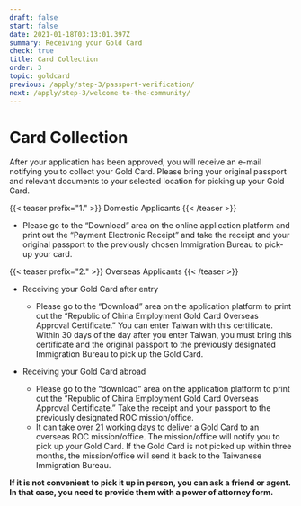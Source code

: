 ```yaml
---
draft: false
start: false
date: 2021-01-18T03:13:01.397Z
summary: Receiving your Gold Card
check: true
title: Card Collection
order: 3
topic: goldcard
previous: /apply/step-3/passport-verification/
next: /apply/step-3/welcome-to-the-community/
---
```

# Card Collection

After your application has been approved, you will receive an e-mail notifying you to collect your Gold Card. Please bring your original passport and relevant documents to your selected location for picking up your Gold Card. 

{{< teaser prefix="1." >}}
Domestic Applicants
{{< /teaser >}}

* Please go to the “Download” area on the online application platform and print out the “Payment Electronic Receipt” and take the receipt and your original passport to the previously chosen Immigration Bureau to pick-up your card.

{{< teaser prefix="2." >}}
Overseas Applicants
{{< /teaser >}}

* Receiving your Gold Card after entry

  * Please go to the “Download” area on ​​the application platform to print out the “Republic of China Employment Gold Card Overseas Approval Certificate.” You can enter Taiwan with this certificate. Within 30 days of the day after you enter Taiwan, you must bring this certificate and the original passport to the previously designated Immigration Bureau to pick up the Gold Card.
* Receiving your Gold Card abroad

  * Please go to the “download” area on ​​the application platform to print out the “Republic of China Employment Gold Card Overseas Approval Certificate.” Take the receipt and your passport to the previously designated ROC mission/office.
  * It can take over 21 working days to deliver a Gold Card to an overseas ROC mission/office. The mission/office will notify you to pick up your Gold Card. If the Gold Card is not picked up within three months, the mission/office will send it back to the Taiwanese Immigration Bureau.

**If it is not convenient to pick it up in person, you can ask a friend or agent. In that case, you need to provide them with a power of attorney form.**